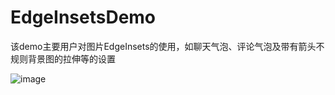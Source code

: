 # EdgeInsetsDemo
该demo主要用户对图片EdgeInsets的使用，如聊天气泡、评论气泡及带有箭头不规则背景图的拉伸等的设置

![image](https://github.com/ShaochongDu/EdgeInsetsDemo/raw/master/Resource/DemoScreenShot.png)
